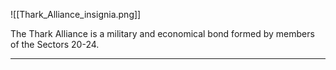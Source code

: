 ![[Thark_Alliance_insignia.png]]

The Thark Alliance is a military and economical bond formed by members of the Sectors 20\-24.

---

